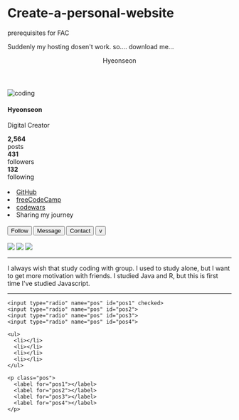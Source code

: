 # Create-a-personal-website
prerequisites for FAC

Suddenly my hosting dosen't work. 
so.... download me...

<!-- describes who I am -->
<!-- image casaul -->
<!-- make instagram -->
<!doctype html>
<html>
<header>
  <p>Hyeonseon</p>
  <!-- <meta charset="utf-8"> -->
  <link rel="stylesheet" href="iStyle.css"><!-- style -->
</header>
<body>

<div id="box-container">
  <div id="box-1">
    <img src="https://cdn.pixabay.com/photo/2016/11/19/14/00/code-1839406_1280.jpg" alt="coding" class="profile-thumbnail">
      <div class="profile-name">
        <h4>Hyeonseon</h4>
        <p>Digital Creator</p>
      </div>
    </div>

<!-- posts, followers, following -->
  <div id="box-2">
    <div id="box-21">
        <strong>2,564 </strong> <br> posts
    </div>
      <div id="box-21">
        <strong>431 </strong> <br> followers
      </div>
      <div id="box-21">
        <strong>132</strong> <br> following
      </div>
  </div>

</div>

<!-- profiles -->
<div id="inner">
  <br>

  <li><a href="https://github.com/sseraa/Create-a-personal-website.git">GitHub</a></li>
  <li><a href="https://www.freecodecamp.org/hyeonseon">freeCodeCamp</a></li>
  <li><a href="https://www.codewars.com/users/sseraa/badges/large">codewars</a></li>
  <li>Sharing my journey</li>
</div>

  <br>
<!-- buttons -->
  <div id="box-3">
    <button class="button-1">Follow</button>
    <button class="button-2">Message</button>
    <button class="button-2">Contact</button>
    <button class="button-3">v</button>
  </div>
  <br>

  <img class='photo' src="img/fcc.png" >
  <img class='photo' src="img/prequ.png" >
  <img class='photo' src="img/latte art.jpg" >

<hr>

<body>
<!-- img carousel -->
 <p>
 I always wish that study coding with group. I used to study alone,
 but I want to get more motivation with friends. I studied Java and R, but
this is first time I've studied Javascript. </p>

<hr>
  <div id="slide">

    <input type="radio" name="pos" id="pos1" checked>
    <input type="radio" name="pos" id="pos2">
    <input type="radio" name="pos" id="pos3">
    <input type="radio" name="pos" id="pos4">

    <ul>
      <li></li>
      <li></li>
      <li></li>
      <li></li>
    </ul>

    <p class="pos">
      <label for="pos1"></label>
      <label for="pos2"></label>
      <label for="pos3"></label>
      <label for="pos4"></label>
    </p>

  </div>


</body>
<footer>
</footer>

</html>
